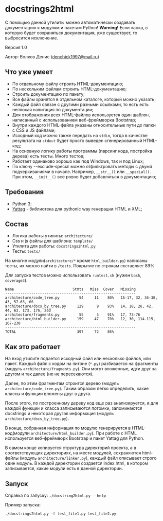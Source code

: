 # docstrings2html
С помощью данной утилиты можно автоматически создавать документацию к модулям и пакетам Python! **Warning!** Если папка, в которую будет сохраняться документация, уже существует, то выбросится исключение.

Версия 1.0

Автор: Волков Денис (denchick1997@mail.ru)

## Что уже умеет

- По отдельному файлу строить HTML-документацию;
- По нескольким файлам строить HTML-документацию;
- Строить документацию по пакету;
- Все файлы хранятся в отдельном каталоге, который можно указать;
- Каждый файл связан с другими разными ссылками, то есть есть неплохая навигация по документации;
- Для отображения всех HTML-файлов используется один шаблон, написанный с использованием веб-фреймворка Bootstrap;
- Внутри каждого HTML-файла указаны относительные пути до папки с CSS и JS файлами;
- Исходный код можно также передать на `stdin`, тогда в качестве результата на `stdout` будет просто выведен сгенерированный HTML-код;
- На основную логику работы программы (парсинг кода, постройка дерева) есть тесты. Много тестов;
- Работает одинаково хорошо как под Windows, так и под Linux;
- По ключу --exclude-special можно отфильтровать методы с двумя подчеркиваниями в начале. Например, `__str__()` или `__special()`. При этом, `__init__()` все ровно будет добавляться в документацию;
## Требования
- Python 3;
- [Yattag](http://www.yattag.org/) - библиотека для pythonic way генерации HTML и XML;

## Состав

- Логика работы утилиты: `architecture/`
- Css и js файлы для шаблона: `template/`
- Утилита для работы: `docstrings2html.py`
- Тесты: `tests/`

На многие модули(`architecture/*` кроме `html_builder.py`) написаны тесты, их можно найти в `/tests`. Покрытие по строкам составляет 89%

Для запуска тестов можно использовать `runtest.sh` (нужен `bash`, `coverage3`). 

```
Name                           Stmts   Miss  Cover   Missing
------------------------------------------------------------
architecture/code_tree.py         54     11    80%   15-17, 32, 36-38, 43, 57-63, 66
architecture/docs_by_tree.py     129      9    93%   14, 18, 28, 42, 44, 63, 173, 176, 263
architecture/fragments.py         55      5    91%   17, 73-76
architecture/html_builder.py     159     47    70%   12, 30, 114-115, 167-230
------------------------------------------------------------
TOTAL                            397     72    86%
```

## Как это работает

На вход утилите подается исходный файл или несколько файлов, или пакет.
Каждый файл с кодом на питоне (`*.py`) разбивается на фрагменты (модуль `architecture/fragments.py`). Они могут вложенные, идти друг за другом и так далее (но не пересекаются).

Далее, по этим фрагментам строится дерево (модуль `architecture/code_tree.py`). Таким образом легко определить, какие классы и функции вложены друг в друга.

После этого, по построенному дереву код еще раз анализируется, и для каждой функции и класса записываются потомки, запоминаются docstrings и некоторая другая информация (модуль `architecture/docs_by_tree.py`).

В конце, собранная информация по модулю генерируется в HTML-код(модули `architecture/html_builder.py`). При работе с HTML используется веб-фреймворк Bootstrap и пакет Yattag для Python.

В самом конце копируется структура директорий проекта, а в соответствующих директориях, на месте модулей, сохраняются html-файлы (модуль `architecture/linker.py`), каждый файл описывает строго один модуль. В каждой директории создается index.html, в котором записывается, какие модули есть в данной директории.

## Запуск

Справка по запуску: `./docstring2html.py --help`

Пример запуска:

```
./docstrings2html.py -f test_file1.py test_file2.py
```

